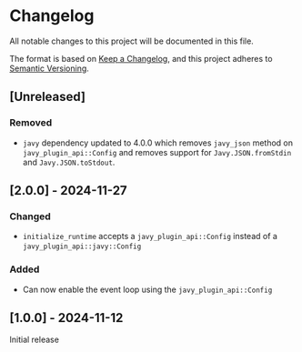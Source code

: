 # Changelog

All notable changes to this project will be documented in this file.

The format is based on [Keep a Changelog](https://keepachangelog.com/en/1.0.0/),
and this project adheres to [Semantic
Versioning](https://semver.org/spec/v2.0.0.html).

## [Unreleased]

### Removed 

- `javy` dependency updated to 4.0.0 which removes `javy_json` method on
  `javy_plugin_api::Config` and removes support for `Javy.JSON.fromStdin` and
  `Javy.JSON.toStdout`.

## [2.0.0] - 2024-11-27

### Changed 

- `initialize_runtime` accepts a `javy_plugin_api::Config` instead of a
  `javy_plugin_api::javy::Config`

### Added

- Can now enable the event loop using the `javy_plugin_api::Config`

## [1.0.0] - 2024-11-12

Initial release
